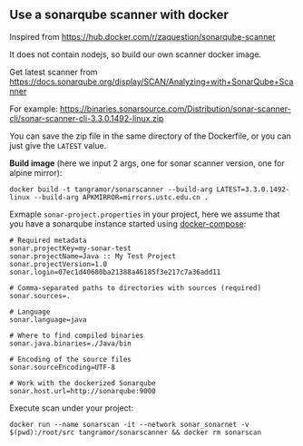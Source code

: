 ## Use a sonarqube scanner with docker

Inspired from https://hub.docker.com/r/zaquestion/sonarqube-scanner

It does not contain nodejs, so build our own scanner docker image.

Get latest scanner from https://docs.sonarqube.org/display/SCAN/Analyzing+with+SonarQube+Scanner

For example: https://binaries.sonarsource.com/Distribution/sonar-scanner-cli/sonar-scanner-cli-3.3.0.1492-linux.zip

You can save the zip file in the same directory of the Dockerfile, or you can just give the `LATEST` value.


**Build image** (here we input 2 args, one for sonar scanner version, one for alpine mirror):
```
docker build -t tangramor/sonarscanner --build-arg LATEST=3.3.0.1492-linux --build-arg APKMIRROR=mirrors.ustc.edu.cn .
```

Exmaple `sonar-project.properties` in your project, here we assume that you have a sonarqube instance started using [docker-compose](https://github.com/SonarSource/docker-sonarqube/blob/master/recipes/docker-compose-postgres-example.yml):
```
# Required metadata
sonar.projectKey=my-sonar-test
sonar.projectName=Java :: My Test Project
sonar.projectVersion=1.0
sonar.login=07ec1d40680ba21388a46185f3e217c7a36add11

# Comma-separated paths to directories with sources (required)
sonar.sources=.

# Language
sonar.language=java

# Where to find compiled binaries
sonar.java.binaries=./Java/bin

# Encoding of the source files
sonar.sourceEncoding=UTF-8

# Work with the dockerized Sonarqube
sonar.host.url=http://sonarqube:9000
```

Execute scan under your project:
```
docker run --name sonarscan -it --network sonar_sonarnet -v $(pwd):/root/src tangramor/sonarscanner && docker rm sonarscan
```


